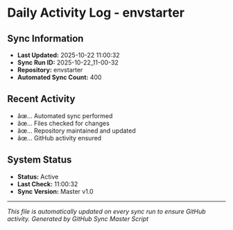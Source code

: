 ﻿# Daily Activity Log - envstarter

## Sync Information
- **Last Updated:** 2025-10-22 11:00:32
- **Sync Run ID:** 2025-10-22_11-00-32
- **Repository:** envstarter
- **Automated Sync Count:** 400

## Recent Activity
- âœ… Automated sync performed
- âœ… Files checked for changes
- âœ… Repository maintained and updated
- âœ… GitHub activity ensured

## System Status
- **Status:** Active
- **Last Check:** 11:00:32
- **Sync Version:** Master v1.0

---
*This file is automatically updated on every sync run to ensure GitHub activity.*
*Generated by GitHub Sync Master Script*
